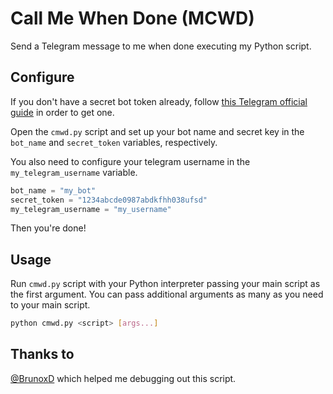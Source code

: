 # Call Me When Done (MCWD)
Send a Telegram message to me when done executing my Python script.

## Configure
If you don't have a secret bot token already, follow [this Telegram official guide](https://core.telegram.org/bots#6-botfather) in order to get one.

Open the `cmwd.py` script and set up your bot name and secret key in the `bot_name` and `secret_token` variables, respectively.

You also need to configure your telegram username in the `my_telegram_username` variable.

```python
bot_name = "my_bot"
secret_token = "1234abcde0987abdkfhh038ufsd"
my_telegram_username = "my_username"
```

Then you're done!

## Usage
Run `cmwd.py` script with your Python interpreter passing your main script as the first argument. You can pass additional arguments as many as you need to your main script.
```bash
python cmwd.py <script> [args...]
```

## Thanks to
[@BrunoxD](https://github.com/BrunoxD) which helped me debugging out this script.
